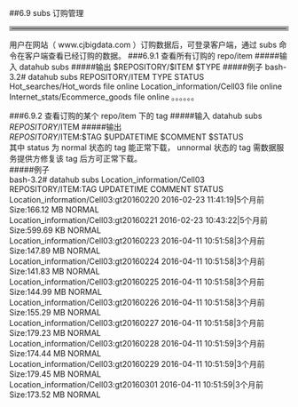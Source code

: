 ##6.9 subs  订购管理   
<hr style=" border:4px solid #A9A9A9;" />     
用户在网站（ www.cjbigdata.com ）订购数据后，可登录客户端，通过 subs 命令在客户端查看已经订购的数据。
###6.9.1 查看所有订购的 repo/item
#####输入
	datahub subs
#####输出  
    $REPOSITORY/$ITEM                  $TYPE       	
#####例子   
	bash-3.2#  datahub subs  
	REPOSITORY/ITEM                       TYPE        STATUS     
	Hot_searches/Hot_words                file        online     
	Location_information/Cell03           file        online     
	Internet_stats/Ecommerce_goods        file        online      
	。。。。。。

###6.9.2 查看订购的某个 repo/item 下的 tag
#####输入
	datahub subs $REPOSITORY/$ITEM
#####输出  
    $REPOSITORY/$ITEM:$TAG    $UPDATETIME                            $COMMENT          $STATUS     
其中 status 为 normal 状态的 tag 能正常下载， unnormal 状态的 tag 需数据服务提供方修复该 tag 后方可正常下载。   	
#####例子   
	bash-3.2#  datahub subs Location_information/Cell03  
	REPOSITORY/ITEM:TAG                           UPDATETIME                            COMMENT            STATUS     
    Location_information/Cell03:gt20160220        2016-02-23 11:41:19|5个月前         Size:166.12 MB        NORMAL       
	Location_information/Cell03:gt20160221        2016-02-23 10:43:22|5个月前         Size:599.69 KB        NORMAL     
	Location_information/Cell03:gt20160223        2016-04-11 10:51:58|3个月前         Size:147.89 MB        NORMAL     
	Location_information/Cell03:gt20160224        2016-04-11 10:51:58|3个月前         Size:141.83 MB        NORMAL     
	Location_information/Cell03:gt20160225        2016-04-11 10:51:58|3个月前         Size:144.99 MB        NORMAL     
	Location_information/Cell03:gt20160226        2016-04-11 10:51:58|3个月前         Size:155.29 MB        NORMAL     
	Location_information/Cell03:gt20160227        2016-04-11 10:51:58|3个月前         Size:179.23 MB        NORMAL     
	Location_information/Cell03:gt20160228        2016-04-11 10:51:59|3个月前         Size:174.44 MB        NORMAL     
	Location_information/Cell03:gt20160229        2016-04-11 10:51:59|3个月前         Size:179.45 MB        NORMAL     
	Location_information/Cell03:gt20160301        2016-04-11 10:51:59|3个月前         Size:173.52 MB        NORMAL   	  
